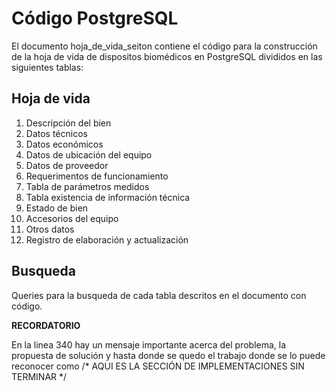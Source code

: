 # Código PostgreSQL

El documento hoja_de_vida_seiton contiene el código para la construcción de la hoja de vida de dispositos biomédicos en PostgreSQL divididos en las siguientes tablas:

## Hoja de vida

1. Descripción del bien  
2. Datos técnicos
3. Datos económicos
4. Datos de ubicación del equipo
5. Datos de proveedor
6. Requerimentos de funcionamiento
7. Tabla de parámetros medidos
8. Tabla existencia de información técnica
9. Estado de bien
10. Accesorios del equipo
11. Otros datos
12. Registro de elaboración y actualización

## Busqueda

Queries para la busqueda de cada tabla descritos en el documento con código.

**RECORDATORIO**

En la linea 340 hay un mensaje importante acerca del problema, la propuesta de solución y hasta donde se quedo el trabajo donde se lo puede reconocer como /* AQUI ES LA SECCIÓN DE IMPLEMENTACIONES SIN TERMINAR */
 
